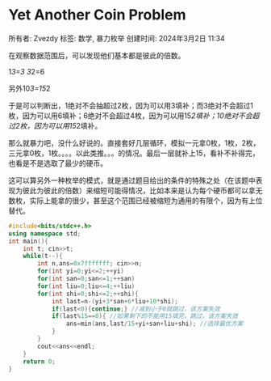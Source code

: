 # Yet Another Coin Problem

所有者: Zvezdy
标签: 数学, 暴力枚举
创建时间: 2024年3月2日 11:34

在观察数据范围后，可以发现他们基本都是彼此的倍数。

1*3=3   3*2=6

另外10*3=15*2

于是可以判断出，1绝对不会抽超过2枚，因为可以用3填补；而3绝对不会超过1枚，因为可以用6填补；6绝对不会超过4枚，因为可以用15*2填补；10绝对不会超过2枚，因为可以用15*2填补。

那么就暴力吧，没什么好说的。直接套好几层循环，模拟一元拿0枚，1枚，2枚，三元拿0枚，1枚。。。。以此类推。。。的情况。最后一层就补上15，看补不补得完，也看是不是选取了最少的硬币。

这可以算另外一种枚举的模式，就是通过题目给出的条件的特殊之处（在该题中表现为彼此为彼此的倍数）来缩短可能得情况，比如本来是认为每个硬币都可以拿无数枚，实际上能拿的很少，甚至这个范围已经被缩短为通用的有限个，因为有上位替代。

```cpp
#include<bits/stdc++.h>
using namespace std;
int main(){
    int t; cin>>t;
    while(t--){
        int n,ans=0x7fffffff; cin>>n;
        for(int yi=0;yi<=2;++yi)
        for(int san=0;san<=1;++san)
        for(int liu=0;liu<=4;++liu)
        for(int shi=0;shi<=2;++shi){
            int last=n-(yi+3*san+6*liu+10*shi);
            if(last<0){continue;} //减到小于0就跳过，该方案失效
            if(last%15==0){ //如果剩下的不能用15填完，跳过，该方案失效
                ans=min(ans,last/15+yi+san+liu+shi); //选择最优方案
            }
        }
        cout<<ans<<endl;
    }
    return 0;
}
```